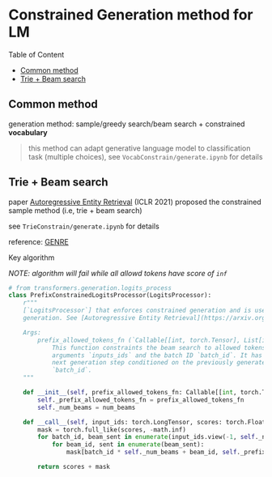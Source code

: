 # Constrained Generation method for LM

Table of Content

- [Common method](#common-method)
- [Trie + Beam search](#trie--beam-search)

## Common method

generation method: sample/greedy search/beam search + constrained **vocabulary**

>  this method can adapt generative language model to classification task (multiple choices), see `VocabConstrain/generate.ipynb` for details

## Trie + Beam search

paper [Autoregressive Entity Retrieval](https://arxiv.org/abs/2010.00904 "https://arxiv.org/abs/2010.00904") (ICLR 2021) proposed the constrained sample method (i.e, trie + beam search)

see `TrieConstrain/generate.ipynb` for details

reference:  [GENRE](https://github.com/facebookresearch/GENRE/blob/main/genre)

Key algorithm

*NOTE: algorithm will fail while all allowd tokens have score of `inf`*

```python
# from transformers.generation.logits_process
class PrefixConstrainedLogitsProcessor(LogitsProcessor):
    r"""
    [`LogitsProcessor`] that enforces constrained generation and is useful for prefix-conditioned constrained
    generation. See [Autoregressive Entity Retrieval](https://arxiv.org/abs/2010.00904) for more information.

    Args:
        prefix_allowed_tokens_fn (`Callable[[int, torch.Tensor], List[int]]`):
            This function constraints the beam search to allowed tokens only at each step. This function takes 2
            arguments `inputs_ids` and the batch ID `batch_id`. It has to return a list with the allowed tokens for the
            next generation step conditioned on the previously generated tokens `inputs_ids` and the batch ID
            `batch_id`.
    """

    def __init__(self, prefix_allowed_tokens_fn: Callable[[int, torch.Tensor], List[int]], num_beams: int):
        self._prefix_allowed_tokens_fn = prefix_allowed_tokens_fn
        self._num_beams = num_beams

    def __call__(self, input_ids: torch.LongTensor, scores: torch.FloatTensor) -> torch.FloatTensor:
        mask = torch.full_like(scores, -math.inf)
        for batch_id, beam_sent in enumerate(input_ids.view(-1, self._num_beams, input_ids.shape[-1])):
            for beam_id, sent in enumerate(beam_sent):
                mask[batch_id * self._num_beams + beam_id, self._prefix_allowed_tokens_fn(batch_id, sent)] = 0

        return scores + mask
```
